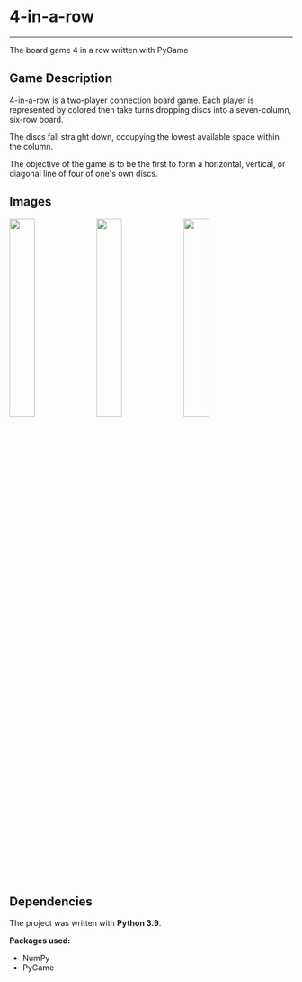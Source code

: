 # 4-in-a-row
------------
The board game 4 in a row  written with PyGame

## Game Description

4-in-a-row is a two-player connection board game. Each player is represented by colored then take turns dropping discs into a seven-column, six-row board.

The discs fall straight down, occupying the lowest available space within the column.

The objective of the game is to be the first to form a horizontal, vertical, or diagonal line of four of one's own discs.

## Images 
 <img src="https://user-images.githubusercontent.com/65775948/125964410-e42f5c3c-ddcb-4c4b-9239-e9914e3030e2.png" width=30% height=30%>                                          <img src="https://user-images.githubusercontent.com/65775948/125963268-2667b44f-af4a-49c9-9c39-f0d489a18b3d.png" width=30% height=30%>                                          <img src="https://user-images.githubusercontent.com/65775948/125964300-cf501e9a-501a-4c50-adaa-6a69e26e0ed1.png" width=30% height=30%>
 
 ## Dependencies
 The project was written with **Python 3.9**.
 
 **Packages used:** 
 - NumPy
 - PyGame
 
